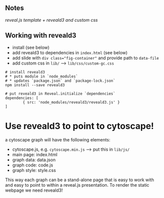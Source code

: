 ## Notes
_reveal.js template + reveald3 and custom css_

## Working with reveald3
* install (see below)
* add reveald3 to dependencies in `index.html` (see below)
* add slide with `div class="fig-container"` and provide path to `data-file`
* add custom css in `lib/` --> `lib/css/custom-gc.css`

```
# install reveald3 
# * puts module in `node_modules`
# * updates `package.json` and `package-lock.json` 
npm install --save reveald3

# put reveald3 in Reveal.initialize `dependencies`
dependencies: [
		{ src: 'node_modules/reveald3/reveald3.js' }
]

```

# Use reveald3 to point to cytoscape!
a cytoscape graph will have the following elements:
* cytoscape.js, e.g. `cytoscape.min.js` --> put this in `lib/js/`
* main page: index.html
* graph data: data.json
* graph code: code.js
* graph style: style.css

This way each graph can be a stand-alone page that is easy to work with and easy
to point to within a reveal.js presentation. To render the static webpage we
need reveald3!

